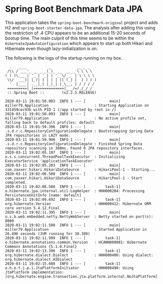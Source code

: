 # Spring Boot Benchmark Data JPA

This application takes the `spring-boot-benchmark-original` project and adds H2 and `spring-boot-starter-data-jpa`.
The analysis after adding this using the restriction of .4 CPU appears to be an additional 15-20 seconds of bootup time.
The main culprit of this time seems to be within the `HibernateJpaAutoConfiguration` which appears to start up both Hikari and Hibernate even though lazy-initialization is on.

The following is the logs of the startup running on my box.

```
  .   ____          _            __ _ _
 /\\ / ___'_ __ _ _(_)_ __  __ _ \ \ \ \
( ( )\___ | '_ | '_| | '_ \/ _` | \ \ \ \
 \\/  ___)| |_)| | | | | || (_| |  ) ) ) )
  '  |____| .__|_| |_|_| |_\__, | / / / /
 =========|_|==============|___/=/_/_/_/
 :: Spring Boot ::        (v2.2.5.RELEASE)

2020-03-11 19:01:50.003  INFO 1 --- [           main] miller79.Application                     : Starting Application on 331459cec93b with PID 1 (/app started by root in /)
2020-03-11 19:01:50.093  INFO 1 --- [           main] miller79.Application                     : No active profile set, falling back to default profiles: default
2020-03-11 19:01:59.396  INFO 1 --- [           main] .s.d.r.c.RepositoryConfigurationDelegate : Bootstrapping Spring Data JPA repositories in LAZY mode.
2020-03-11 19:01:59.900  INFO 1 --- [           main] .s.d.r.c.RepositoryConfigurationDelegate : Finished Spring Data repository scanning in 388ms. Found 0 JPA repository interfaces.
2020-03-11 19:02:05.107  INFO 1 --- [           main] o.s.s.concurrent.ThreadPoolTaskExecutor  : Initializing ExecutorService 'applicationTaskExecutor'
2020-03-11 19:02:05.203  INFO 1 --- [           main] com.zaxxer.hikari.HikariDataSource       : HikariPool-1 - Starting...
2020-03-11 19:02:06.508  INFO 1 --- [           main] com.zaxxer.hikari.HikariDataSource       : HikariPool-1 - Start completed.
2020-03-11 19:02:08.508  INFO 1 --- [         task-1] o.hibernate.jpa.internal.util.LogHelper  : HHH000204: Processing PersistenceUnitInfo [name: default]
2020-03-11 19:02:09.692  INFO 1 --- [         task-1] org.hibernate.Version                    : HHH000412: Hibernate ORM core version 5.4.12.Final
2020-03-11 19:02:11.395  INFO 1 --- [           main] o.s.b.web.embedded.netty.NettyWebServer  : Netty started on port(s): 8080
2020-03-11 19:02:11.500  INFO 1 --- [           main] miller79.Application                     : Started Application in 26.496 seconds (JVM running for 30.389)
2020-03-11 19:02:11.999  INFO 1 --- [         task-1] o.hibernate.annotations.common.Version   : HCANN000001: Hibernate Commons Annotations {5.1.0.Final}
2020-03-11 19:02:13.396  INFO 1 --- [         task-1] org.hibernate.dialect.Dialect            : HHH000400: Using dialect: org.hibernate.dialect.H2Dialect
2020-03-11 19:02:15.608  INFO 1 --- [         task-1] o.h.e.t.j.p.i.JtaPlatformInitiator       : HHH000490: Using JtaPlatform implementation: [org.hibernate.engine.transaction.jta.platform.internal.NoJtaPlatform]
```